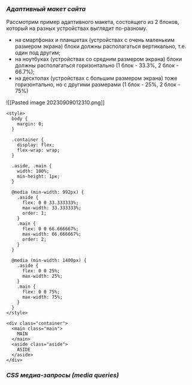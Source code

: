 ### _Адаптивный макет сайта_

Рассмотрим пример адаптивного макета, состоящего из 2 блоков, который на разных устройствах выглядит по-разному.

- на смартфонах и планшетах (устройствах с очень маленьким размером экрана) блоки должны располагаться вертикально, т.е. один под другим;
- на ноутбуках (устройствах со средним размером экрана) блоки должны располагаться горизонтально (1 блок - 33.3%, 2 блок - 66.7%);
- на десктопах (устройствах с большим размером экрана) тоже горизонтально, но с другими размерами (1 блок - 25%, 2 блок - 75%)

![[Pasted image 20230909012310.png]]

```
<style>
  body {
    margin: 0;
  }

  .container {
    display: flex;
    flex-wrap: wrap;
  }

  .aside, .main {
    width: 100%;
    min-height: 1px;
  }

  @media (min-width: 992px) {
    .aside {
      flex: 0 0 33.333333%;
      max-width: 33.333333%;
      order: 1;
    }
    .main {
      flex: 0 0 66.666667%;
      max-width: 66.666667%;
      order: 2;
    }
  }

  @media (min-width: 1400px) {
    .aside {
      flex: 0 0 25%;
      max-width: 25%;
    }
    .main {
      flex: 0 0 75%;
      max-width: 75%;
    }
  }
</style>

<div class="container">
  <main class="main">
    MAIN
  </main>
  <aside class="aside">
    ASIDE
  </aside>
</div>
```

### *CSS медиа-запросы (media queries)*

